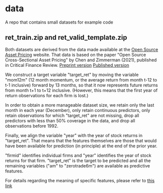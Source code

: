 # data
A repo that contains small datasets for example code

## ret_train.zip and ret_valid_template.zip

Both datasets are derived from the data made available at the [Open Source Asset Pricing](https://www.openassetpricing.com/) website. That data is based on the paper "Open Source Cross-Sectional Asset Pricing" by Chen and Zimmerman (2021),  published in Critical Finance Review. [Preprint version](https://papers.ssrn.com/sol3/papers.cfm?abstract_id=3604626) [Published version](http://dx.doi.org/10.1561/104.00000112)

We construct a target variable "target_ret" by moving the variable "mom12m" (12 month momentum, or the average return from month t-12 to t-1 inclusive) forward by 13 months, so that it now represents future returns from month t+1 to t+12 inclusive. (However, this means that the first year of return observations for each firm is lost.)

In order to obtain a more manageable dataset size, we retain only the last month in each year (December), only retain continuous predictors, only retain observations for which "target_ret" are not missing, drop all predictors with less than 50% coverage in the data, and drop all observations before 1992. 

Finally, we align the variable "year" with the year of stock returns in "target_ret". That means that the features themselves are those that would have been available for prediction (in principle) at the end of the prior year. 

"firmid" identifies individual firms and "year" identifies the year of stock returns for that firm. "target_ret" is the target to be predicted and all the remaining variables ("am" to "zerotrade6m") are available as predictive features.

For details regarding the meaning of specific features, please refer to [this link](https://drive.google.com/file/d/1Sev9s6cPFUGgxp1pFiej0lGzpsMqJCI2/view?usp=drive_link)
